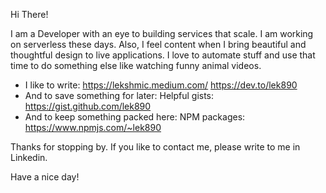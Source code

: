 Hi There!

I am a Developer with an eye to building services that scale. I am working on serverless these days. Also, I feel content when I bring beautiful and thoughtful design to live applications. I love to automate stuff and use that time to do something else like watching funny animal videos.

- I like to write:  https://lekshmic.medium.com/ https://dev.to/lek890 
- And to save something for later: Helpful gists: https://gist.github.com/lek890
- And to keep something packed here: NPM packages: https://www.npmjs.com/~lek890

Thanks for stopping by. If you like to contact me, please write to me in Linkedin. 

Have a nice day!
